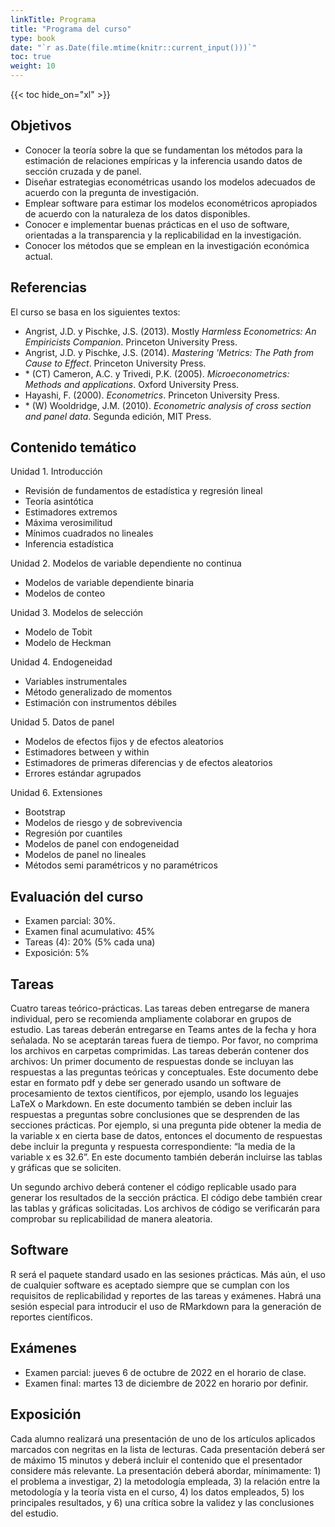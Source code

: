```yaml
---
linkTitle: Programa
title: "Programa del curso"
type: book
date: "`r as.Date(file.mtime(knitr::current_input()))`"
toc: true
weight: 10
---
```


{{< toc hide_on="xl" >}}

## Objetivos

* Conocer la teoría sobre la que se fundamentan los métodos para la estimación de relaciones empíricas y la inferencia usando datos de sección cruzada y de panel.
* Diseñar estrategias econométricas usando los modelos adecuados de acuerdo con la pregunta de investigación.
* Emplear software para estimar los modelos econométricos apropiados de acuerdo con la naturaleza de los datos disponibles.
* Conocer e implementar buenas prácticas en el uso de software, orientadas a la transparencia y la replicabilidad en la investigación.
* Conocer los métodos que se emplean en la investigación económica actual.

## Referencias 

El curso se basa en los siguientes textos:

* Angrist, J.D. y Pischke, J.S. (2013). Mostly *Harmless Econometrics: An Empiricists Companion*. Princeton University Press.
* Angrist, J.D. y Pischke, J.S. (2014). *Mastering 'Metrics: The Path from Cause to Effect*. Princeton University Press.
* \* (CT) Cameron, A.C. y Trivedi, P.K. (2005). *Microeconometrics: Methods and applications*. Oxford University Press.
*	Hayashi, F. (2000). *Econometrics*. Princeton University Press.
*	\* (W) Wooldridge, J.M. (2010). *Econometric analysis of cross section and panel data*. Segunda edición, MIT Press.

## Contenido temático

Unidad 1. Introducción
+ Revisión de fundamentos de estadística y regresión lineal
+ Teoría asintótica
+ Estimadores extremos
+ Máxima verosimilitud
+ Mínimos cuadrados no lineales
+ Inferencia estadística


Unidad 2. Modelos de variable dependiente no continua  
+ Modelos de variable dependiente binaria  
+ Modelos de conteo  

Unidad 3. Modelos de selección
+ Modelo de Tobit
+ Modelo de Heckman

Unidad 4. Endogeneidad
+ Variables instrumentales
+ Método generalizado de momentos
+ Estimación con instrumentos débiles

Unidad 5. Datos de panel
+ Modelos de efectos fijos y de efectos aleatorios
+ Estimadores between y within
+ Estimadores de primeras diferencias y de efectos aleatorios
+ Errores estándar agrupados

Unidad 6. Extensiones
+ Bootstrap
+ Modelos de riesgo y de sobrevivencia
+ Regresión por cuantiles
+ Modelos de panel con endogeneidad
+ Modelos de panel no lineales
+ Métodos semi paramétricos y no paramétricos

## Evaluación del curso

+ Examen parcial: 30%.
+ Examen final acumulativo: 45%
+ Tareas (4): 20% (5% cada una)
+ Exposición: 5%

## Tareas

Cuatro tareas teórico-prácticas. Las tareas deben entregarse de manera individual, pero se recomienda ampliamente colaborar en grupos de estudio. Las tareas deberán entregarse en Teams antes de la fecha y hora señalada. No se aceptarán tareas fuera de tiempo. Por favor, no comprima los archivos en carpetas comprimidas. Las tareas deberán contener dos archivos:
Un primer documento de respuestas donde se incluyan las respuestas a las preguntas teóricas y conceptuales. Este documento debe estar en formato pdf y debe ser generado usando un software de procesamiento de textos científicos, por ejemplo, usando los leguajes LaTeX o Markdown. En este documento también se deben incluir las respuestas a preguntas sobre conclusiones que se desprenden de las secciones prácticas. Por ejemplo, si una pregunta pide obtener la media de la variable x en cierta base de datos, entonces el documento de respuestas debe incluir la pregunta y respuesta correspondiente: “la media de la variable x es 32.6”. En este documento también deberán incluirse las tablas y gráficas que se soliciten.

Un segundo archivo deberá contener el código replicable usado para generar los resultados de la sección práctica. El código debe también crear las tablas y gráficas solicitadas. Los archivos de código se verificarán para comprobar su replicabilidad de manera aleatoria.

## Software

R será el paquete standard usado en las sesiones prácticas. Más aún, el uso de cualquier software es aceptado siempre que se cumplan con los requisitos de replicabilidad y reportes de las tareas y exámenes. Habrá una sesión especial para introducir el uso de RMarkdown para la generación de reportes científicos.

## Exámenes
+ Examen parcial: jueves 6 de octubre de 2022 en el horario de clase.
+ Examen final: martes 13 de diciembre de 2022 en horario por definir.

## Exposición

Cada alumno realizará una presentación de uno de los artículos aplicados marcados con negritas en la lista de lecturas. Cada presentación deberá ser de máximo 15 minutos y deberá incluir el contenido que el presentador considere más relevante. La presentación deberá abordar, mínimamente: 1) el problema a investigar, 2) la metodología empleada, 3) la relación entre la metodología y la teoría vista en el curso, 4) los datos empleados, 5) los principales resultados, y 6) una crítica sobre la validez y las conclusiones del estudio.
